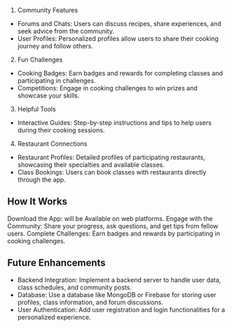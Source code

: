 1. Community Features
- Forums and Chats: Users can discuss recipes, share experiences, and seek advice from the community.
- User Profiles: Personalized profiles allow users to share their cooking journey and follow others.
2. Fun Challenges
- Cooking Badges: Earn badges and rewards for completing classes and participating in challenges.
- Competitions: Engage in cooking challenges to win prizes and showcase your skills.
3. Helpful Tools
- Interactive Guides: Step-by-step instructions and tips to help users during their cooking sessions.
4. Restaurant Connections
- Restaurant Profiles: Detailed profiles of participating restaurants, showcasing their specialties and available classes.
- Class Bookings: Users can book classes with restaurants directly through the app.


## How It Works
Download the App: will be Available on web platforms.
Engage with the Community: Share your progress, ask questions, and get tips from fellow users.
Complete Challenges: Earn badges and rewards by participating in cooking challenges.


## Future Enhancements
- Backend Integration: Implement a backend server to handle user data, class schedules, and community posts.
- Database: Use a database like MongoDB or Firebase for storing user profiles, class information, and forum discussions.
- User Authentication: Add user registration and login functionalities for a personalized experience.
